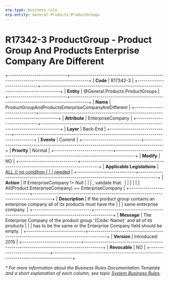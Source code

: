 ```yaml
---
erp.type: business-rule
erp.entity: General.Products.ProductGroups
---
```


# R17342-3 ProductGroup - Product Group And Products Enterprise Company Are Different
+-----------------------------+---------------------------------------------------------------------------------------+
| **Code**                    | R17342-3                                                                              |
+-----------------------------+---------------------------------------------------------------------------------------+
| **Entity**                  | @General.Products.ProductGroups                                                                          |
+-----------------------------+---------------------------------------------------------------------------------------+
| **Name**                    | ProductGroupAndProductsEnterpriseCompanyAreDifferent                                  |
+-----------------------------+---------------------------------------------------------------------------------------+
| **Attribute**               | EnterpriseCompany                                                                     |
+-----------------------------+---------------------------------------------------------------------------------------+
| **Layer**                   | Back-End                                                                              |
+-----------------------------+---------------------------------------------------------------------------------------+
| **Events**                  | Commit                                                                                |
+-----------------------------+---------------------------------------------------------------------------------------+
| **Priority**                | Normal                                                                                |
+-----------------------------+---------------------------------------------------------------------------------------+
| **Modify**                  | NO                                                                                    |
+-----------------------------+---------------------------------------------------------------------------------------+
| **Applicable Legislations** | [ALL // no condition                                                                  |
|                             | needed](https://confluence.erp.net/display/techdoc/Country+Specific+Functionality)    |
+-----------------------------+---------------------------------------------------------------------------------------+
| **Action**                  | If EnterpriseCompany != Null                                                          |
|                             | , validate that:                                                                      |
|                             |                                                                                       |
|                             | All(Product.EnterpriseCompany) == EnterpriseCompany                                   |
+-----------------------------+---------------------------------------------------------------------------------------+
| **Description**             | If the product group contains an enterprise company all of its products must have the |
|                             | same enterprise company.                                                              |
+-----------------------------+---------------------------------------------------------------------------------------+
| **Message**                 | The Enterprise Company of the product group \'{Code: Name}\' and all of its products  |
|                             | has to be the same or the Enterprise Company field should be empty.                   |
+-----------------------------+---------------------------------------------------------------------------------------+
| **Version**                 | Introduced: 2015                                                                      |
+-----------------------------+---------------------------------------------------------------------------------------+
| **Revocable**               | NO                                                                                    |
+-----------------------------+---------------------------------------------------------------------------------------+

*\* For more information about the Business Rules Documentation Template and a short explanation of each column, see
topic [System Business Rules](../templates/template-description-system-business-rules.md).*
